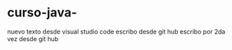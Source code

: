 # curso-java-

nuevo texto desde visual studio code
escribo desde git hub
escribo por 2da vez desde git hub
